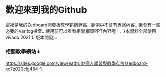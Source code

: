 # 歡迎來到我的Github
這裡是我的Zedboard開發板教學範例專區..
範例中不會有專案內容..
但會有一些必要的Verilog檔案..
使用前可以看看相關網頁PPT內容喔！..
(本資料全部使用vivado 2021.1.1版本開發)..
### 相關教學網站↓
<https://sites.google.com/view/eatfruit/個人學習與教學存放/zedboard-xc7z020clg484-1>
